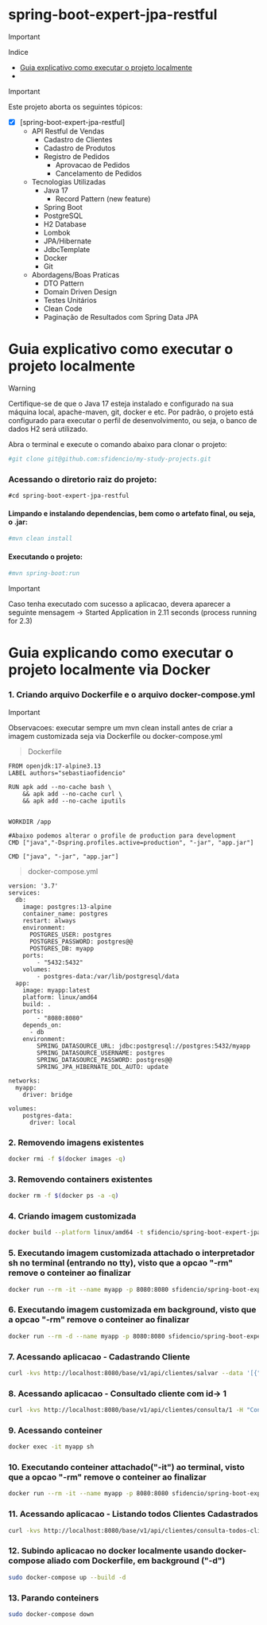 # spring-boot-expert-jpa-restful

>[!IMPORTANT]
> Indice
- [Guia explicativo como executar o projeto localmente](#guia-explicativo-como-executar-o-projeto-localmente)
- 

>[!IMPORTANT]
> Este projeto aborta os seguintes tópicos:
- [x] [spring-boot-expert-jpa-restful]
    - API Restful de Vendas
        - Cadastro de Clientes
        - Cadastro de Produtos
        - Registro de Pedidos
            - Aprovacao de Pedidos
            - Cancelamento de Pedidos
    - Tecnologias Utilizadas
        - Java 17
            - Record Pattern (new feature)
        - Spring Boot
        - PostgreSQL
        - H2 Database
        - Lombok
        - JPA/Hibernate
        - JdbcTemplate
        - Docker
        - Git
    - Abordagens/Boas Praticas
        - DTO Pattern
        - Domain Driven Design
        - Testes Unitários
        - Clean Code
        - Paginação de Resultados com Spring Data JPA


#   Guia explicativo como executar o projeto localmente 

> [!WARNING]
Certifique-se de que o Java 17 esteja instalado e configurado na sua máquina local, apache-maven, git, docker e etc. Por padrão, o projeto está configurado para executar o perfil de desenvolvimento, ou seja, o banco de dados H2 será utilizado.

Abra o terminal e execute o comando abaixo para clonar o projeto:
```bash
#git clone git@github.com:sfidencio/my-study-projects.git
```
### Acessando o diretorio raiz do projeto:
```
#cd spring-boot-expert-jpa-restful
```

#### Limpando e instalando dependencias, bem como o artefato final, ou seja, o .jar:
```bash
#mvn clean install
```

#### Executando o projeto:
```bash
#mvn spring-boot:run
```

> [!IMPORTANT]
> Caso tenha executado com sucesso a aplicacao, devera aparecer a seguinte mensagem -> Started Application in 2.11 seconds (process running for 2.3)



#   Guia explicando como executar o projeto localmente via Docker

### 1. Criando arquivo Dockerfile e o arquivo docker-compose.yml

> [!IMPORTANT] 
> Observacoes: executar sempre um mvn clean install antes de criar a imagem customizada seja via Dockerfile ou docker-compose.yml


>Dockerfile

```
FROM openjdk:17-alpine3.13
LABEL authors="sebastiaofidencio"

RUN apk add --no-cache bash \
    && apk add --no-cache curl \
    && apk add --no-cache iputils 


WORKDIR /app

#Abaixo podemos alterar o profile de production para development
CMD ["java","-Dspring.profiles.active=production", "-jar", "app.jar"]

CMD ["java", "-jar", "app.jar"]
```

>docker-compose.yml

```
version: '3.7'
services:
  db:
    image: postgres:13-alpine
    container_name: postgres
    restart: always
    environment:
      POSTGRES_USER: postgres
      POSTGRES_PASSWORD: postgres@@
      POSTGRES_DB: myapp
    ports:
        - "5432:5432"
    volumes:
        - postgres-data:/var/lib/postgresql/data
  app:
    image: myapp:latest
    platform: linux/amd64
    build: .
    ports:
        - "8080:8080"
    depends_on:
      - db
    environment:
        SPRING_DATASOURCE_URL: jdbc:postgresql://postgres:5432/myapp
        SPRING_DATASOURCE_USERNAME: postgres
        SPRING_DATASOURCE_PASSWORD: postgres@@
        SPRING_JPA_HIBERNATE_DDL_AUTO: update

networks:
  myapp:
    driver: bridge

volumes:
    postgres-data:
      driver: local
```


### 2. Removendo imagens existentes

```bash
docker rmi -f $(docker images -q)
```

### 3. Removendo containers existentes

```bash
docker rm -f $(docker ps -a -q)
```

### 4. Criando imagem customizada 

```bash
docker build --platform linux/amd64 -t sfidencio/spring-boot-expert-jpa-restful:latest .
```

### 5. Executando imagem customizada attachado o interpretador sh no terminal (entrando no tty), visto que a opcao "-rm" remove o conteiner ao finalizar

```bash
docker run --rm -it --name myapp -p 8080:8080 sfidencio/spring-boot-expert-jpa-restful:latest sh
```

### 6. Executando imagem customizada em background, visto que a opcao "-rm" remove o conteiner ao finalizar

```bash
docker run --rm -d --name myapp -p 8080:8080 sfidencio/spring-boot-expert-jpa-restful:latest
```
### 7. Acessando aplicacao - Cadastrando Cliente

```bash
curl -kvs http://localhost:8080/base/v1/api/clientes/salvar --data '[{"nome":"Fulano","cpf":"41909644099", "email":"fulano@gmail.com" },{"nome":"Ciclano","cpf":"41909644099", "email":"ciclano@gmail.com" }]' -H "Content-Type: application/json"  -X POST
```

### 8. Acessando aplicacao - Consultado cliente com id-> 1

```bash
curl -kvs http://localhost:8080/base/v1/api/clientes/consulta/1 -H "Content-Type: application/json"  -X GET
```

### 9. Acessando conteiner

```bash
docker exec -it myapp sh
```

### 10. Executando conteiner attachado("-it") ao terminal, visto que a opcao "-rm" remove o conteiner ao finalizar

```bash
docker run --rm -it --name myapp -p 8080:8080 sfidencio/spring-boot-expert-jpa-restful:latest
```

### 11. Acessando aplicacao - Listando todos Clientes Cadastrados

```bash
curl -kvs http://localhost:8080/base/v1/api/clientes/consulta-todos-clientes -H "Content-Type: application/json"  -X GET
```

### 12. Subindo aplicacao no docker localmente usando docker-compose aliado com Dockerfile, em background ("-d")

```bash
sudo docker-compose up --build -d
```

### 13. Parando conteiners 

```bash
sudo docker-compose down
```
